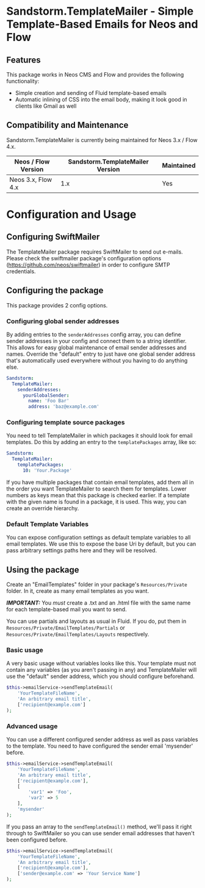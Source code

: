 # Sandstorm.TemplateMailer - Simple Template-Based Emails for Neos and Flow

## Features
This package works in Neos CMS and Flow and provides the following functionality:

* Simple creation and sending of Fluid template-based emails
* Automatic inlining of CSS into the email body, making it look good in clients like Gmail as well

## Compatibility and Maintenance
Sandstorm.TemplateMailer is currently being maintained for Neos 3.x / Flow 4.x.

| Neos / Flow Version        | Sandstorm.TemplateMailer Version | Maintained |
|----------------------------|----------------------------------|------------|
| Neos 3.x, Flow 4.x         | 1.x                              | Yes        |

# Configuration and Usage

## Configuring SwiftMailer
The TemplateMailer package requires SwiftMailer to send out e-mails. Please check the swiftmailer package's
configuration options (https://github.com/neos/swiftmailer) in order to configure SMTP credentials.

## Configuring the package
This package provides 2 config options.

### Configuring global sender addresses
By adding entries to the `senderAddresses` config array, you can define sender addresses
in your config and connect them to a string identifier. This allows for easy global maintenance
of email sender addresses and names. Override the "default" entry to just have one global
sender address that's automatically used everywhere without you having to do anything else.
```YAML
Sandstorm:
  TemplateMailer:
    senderAddresses:
      yourGlobalSender:
        name: 'Foo Bar'
        address: 'baz@example.com'
```

### Configuring template source packages
You need to tell TemplateMailer in which packages it should look for email templates. Do this by adding an
entry to the `templatePackages` array, like so:
```YAML
Sandstorm:
  TemplateMailer:
    templatePackages:
      10: 'Your.Package'
```
If you have multiple packages that contain email templates, add them all in the order you want TemplateMailer
to search them for templates. Lower numbers as keys mean that this package is checked earlier. If a template
with the given name is found in a package, it is used. This way, you can create an override hierarchy.

### Default Template Variables
You can expose configuration settings as default template variables to all email templates. We use this to
expose the base Uri by default, but you can pass arbitrary settings paths here and they will be resolved.

## Using the package
Create an "EmailTemplates" folder in your package's `Resources/Private` folder. In it, create as many email templates as
you want. 

***IMPORTANT:*** You _must_ create a .txt and an .html file with the same name for each template-based mail you want to send.

You can use partials and layouts as usual in Fluid. If you do, put them in `Resources/Private/EmailTemplates/Partials`
or `Resources/Private/EmailTemplates/Layouts` respectively.

### Basic usage
A very basic usage without variables looks like this. Your template must not contain any variables (as you aren't passing in any)
and TemplateMailer will use the "default" sender address, which you should configure beforehand.
```PHP
$this->emailService->sendTemplateEmail(
    'YourTemplateFileName',
    'An arbitrary email title',
    ['recipient@example.com']
);

```

### Advanced usage
You can use a different configured sender address as well as pass variables to the template. 
You need to have configured the sender email 'mysender' before.
```PHP
$this->emailService->sendTemplateEmail(
    'YourTemplateFileName',
    'An arbitrary email title',
    ['recipient@example.com'],
    [
        'var1' => 'Foo',
        'var2' => 5
    ],
    'mysender'
);

```

If you pass an array to the `sendTemplateEmail()` method, we'll pass it right through to SwiftMailer so you can 
use sender email addresses that haven't been configured before.
```PHP
$this->emailService->sendTemplateEmail(
    'YourTemplateFileName',
    'An arbitrary email title',
    ['recipient@example.com'],
    ['sender@example.com' => 'Your Service Name']
);

```
